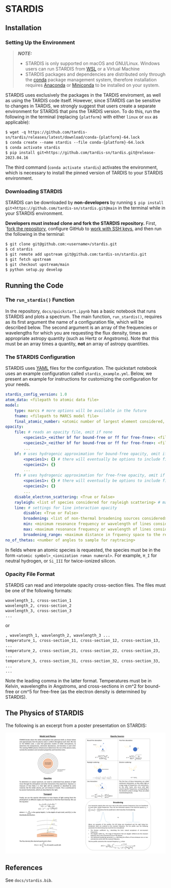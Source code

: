 # STARDIS

## Installation

### Setting Up the Environment

> **_NOTE:_** 
> - STARDIS is only supported on macOS and GNU/Linux. Windows users can run STARDIS from [WSL](https://docs.microsoft.com/en-us/windows/wsl/) or a Virtual Machine
> - STARDIS packages and dependencies are distributed only through the [conda](https://docs.conda.io/en/latest/) package management system, therefore installation requires [Anaconda](https://docs.anaconda.com/anaconda/install/index.html) or [Miniconda](https://conda.io/projects/conda/en/latest/user-guide/install/index.html>) to be installed on your system.

STARDIS uses exclusively the packages in the TARDIS enviroment, as well as using the TARDIS code itself. However, since STARDIS can be sensitive to changes in TARDIS, we strongly suggest that users create a separate environment for STARDIS that pins the TARDIS version. To do this, run the following in the terminal (replacing `{platform}` with either `linux` or `osx` as applicable):

```
$ wget -q https://github.com/tardis-sn/tardis/releases/latest/download/conda-{platform}-64.lock
$ conda create --name stardis --file conda-{platform}-64.lock
$ conda activate stardis
$ pip install git+https://github.com/tardis-sn/tardis.git@release-2023.04.16
```

The third command (`conda activate stardis`) activates the environment, which is necessary to install the pinned version of TARDIS to your STARDIS environment.

### Downloading STARDIS

STARDIS can be downloaded by **non-developers** by running `$ pip install git+https://github.com/tardis-sn/stardis.git@main` in the terminal while in your STARDIS environment.

**Developers must instead clone and fork the STARDIS repository.** First, `[fork the repository](https://github.com/tardis-sn/stardis/fork), configure GitHub to [work with SSH keys](https://docs.github.com/en/authentication/connecting-to-github-with-ssh), and then run the following in the terminal:

```
$ git clone git@github.com:<username>/stardis.git
$ cd stardis
$ git remote add upstream git@github.com:tardis-sn/stardis.git
$ git fetch upstream
$ git checkout upstream/main
$ python setup.py develop
```

## Running the Code

### The `run_stardis()` Function

In the repository, `docs/quickstart.ipynb` has a basic notebook that runs STARDIS and plots a spectrum. The main function, `run_stardis()`, requires as its first argument the name of a configuration file, which will be described below. The second argument is an array of the frequencies or wavelengths for which you are requesting the flux density, times an appropriate astropy quantity (such as Hertz or Angstroms). Note that this must be an array times a quantity, **not** an array of astropy quantities. 

### The STARDIS Configuration

STARDIS uses [YAML](https://yaml.org/) files for the configuration. The quickstart notebook uses an example configuration called `stardis_example.yml`. Below, we present an example for instructions for customizing the configuration for your needs.

```yaml
stardis_config_version: 1.0
atom_data: <filepath to atomic data file>
model:
    type: marcs # more options will be available in the future
    fname: <filepath to MARCS model file>
    final_atomic_number: <atomic number of largest element considered, may be up to 30>
opacity:
    file: # reads an opacity file, omit if none
        <species1>_<either bf for bound-free or ff for free-free>: <filepath to opacity file>
        <species2>_<either bf for bound-free or ff for free-free>: <filepath to opacity file>
        ...
    bf: # uses hydrogenic approximation for bound-free opacity, omit if none
        <species1>: {} # there will eventually be options to include files with gaunt factors or departure coefficients
        <species2>: {}
        ...
    ff: # uses hydrogenic approximation for free-free opacity, omit if none
        <species1>: {} # there will eventually be options to include files with gaunt factors or departure coefficients
        <species2>: {}
        ...
    disable_electron_scattering: <True or False>
    rayleigh: <list of species considered for rayleigh scattering> # may include H, He, and/or H2, omit or use [] for none
    line: # settings for line interaction opacity
        disable: <True or False>
        broadening: <list of non-thermal broadening sources considered> # may include radiation, linear_stark, quadratic_stark, and/or van_der_waals, omit or use [] for none
        min: <minimum resonance frequency or wavelength of lines considered> # must have units, such as Hz or AA
        max: <maximum resonance frequency or wavelength of lines considered> # must have units, such as Hz or AA
        broadening_range: <maximum distance in frquency space to the resonant frequency for line broadening to be considered> # necessary for computational efficiency and must have units, 1e13 Hz recommended
no_of_thetas: <number of angles to sample for raytracing>
```

In fields where an atomic species is requested, the species must be in the form `<atomic symbol>_<ionization roman numeral>`. For example, `H_I` for neutral hydrogen, or `Si_III` for twice-ionized silicon.

### Opacity File Format

STARDIS can read and interpolate opacity cross-section files. The files must be one of the following formats:

```csv
wavelength_1, cross-section_1
wavelength_2, cross-section_2
wavelength_3, cross-section_3
...
```

or

```csv
, wavelength_1, wavelength_2, wavelength_3 ...
temperature_1, cross-section_11, cross-section_12, cross-section_13, ...
temperature_2, cross-section_21, cross-section_22, cross-section_23, ...
temperature_3, cross-section_31, cross-section_32, cross-section_33, ...
...
```

Note the leading comma in the latter format. Temperatures must be in Kelvin, wavelengths in Angstroms, and cross-sections in cm^2 for bound-free or cm^5 for free-free (as the electron density is determined by STARDIS).

## The Physics of STARDIS

The following is an excerpt from a poster presentation on STARDIS:

<img src="physics_of_stardis.png" alt="physics of stardis" width="700"/>

## References

See `docs/stardis.bib`.
